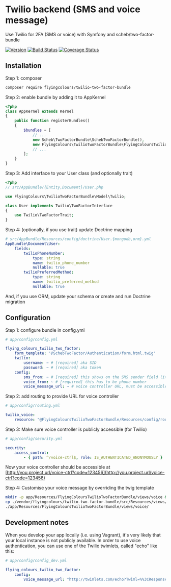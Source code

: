 # Twilio backend (SMS and voice message)

Use Twilio for 2FA (SMS or voice) with Symfony and scheb/two-factor-bundle

[![Version](https://img.shields.io/packagist/v/FlyingColours/twilio-two-factor-bundle.svg?style=flat-square)](https://packagist.org/packages/FlyingColours/twilio-two-factor-bundle)
[![Build Status](https://travis-ci.org/FlyingColours/twilio-two-factor-bundle.svg?branch=develop)](https://travis-ci.org/FlyingColours/twilio-two-factor-bundle)
[![Coverage Status](https://coveralls.io/repos/github/FlyingColours/twilio-two-factor-bundle/badge.svg?branch=develop)](https://coveralls.io/github/FlyingColours/twilio-two-factor-bundle?branch=develop)


## Installation

Step 1: composer

```bash
composer require flyingcolours/twilio-two-factor-bundle
```

Step 2: enable bundle by adding it to AppKernel


```php
<?php
class AppKernel extends Kernel
{
    public function registerBundles()
    {
        $bundles = [
            // ...
            new Scheb\TwoFactorBundle\SchebTwoFactorBundle(),
            new FlyingColours\TwilioTwoFactorBundle\FlyingColoursTwilioTwoFactorBundle(),
            // ...    
        ];
    }
}

```

Step 3: Add interface to your User class (and optionally trait)

```php
<?php
// src/AppBundle/{Entity,Document}/User.php

use FlyingColours\TwilioTwoFactorBundle\Model\Twilio;

class User implements Twilio\TwoFactorInterface
{
    use Twilio\TwoFactorTrait;
}
```

Step 4: (optionally, if you use trait) update Doctrine mapping

```yaml
# src/AppBundle/Resources/config/doctrine/User.{mongodb,orm}.yml
AppBundle\Document\User:
    fields:
        twilioPhoneNumber:
            type: string
            name: twilio_phone_number
            nullable: true
        twilioPreferredMethod:
            type: string
            name: twilio_preferred_method
            nullable: true
```

And, if you use ORM, update your schema or create and run Doctrine migration

## Configuration

Step 1: configure bundle in config.yml

```yaml
# app/config/config.yml

flying_colours_twilio_two_factor:
    form_template: '@SchebTwoFactor/Authentication/form.html.twig'
    twilio:
        username: ~ # [required] aka SID
        password: ~ # [required] aka token
    config:
        sms_from: ~ # [required] this shows on the SMS sender field (it does not have to be a phone number)
        voice_from: ~ # [required] this has to be phone number
        voice_message_url: ~ # voice controller URL, must be accessible from web. Leave empty for default, otherwise add "{code}" for code
```

Step 2: add routing to provide URL for voice controller

```yaml
# app/config/routing.yml

twilio_voice:
    resource: "@FlyingColoursTwilioTwoFactorBundle/Resources/config/routing.yml"
```

Step 3: Make sure voice controller is publicly accessible (for Twilio)

```yaml
# app/config/security.yml

security:
    access_control:
        - { path: ^/voice-ctrl$, role: IS_AUTHENTICATED_ANONYMOUSLY }
```

Now your voice controller should be accessible at [http://you.project.url/voice-ctrl?code=123456](http://you.project.url/voice-ctrl?code=123456)

Step 4: Customise your voice message by overriding the twig template

```bash
mkdir -p app/Resources/FlyingColoursTwilioTwoFactorBundle/views/voice && \
cp ./vendor/flyingcolours/twilio-two-factor-bundle/src/Resources/views/voice/default.xml.twig \
./app/Resources/FlyingColoursTwilioTwoFactorBundle/views/voice/
```

## Development notes

When you develop your app locally (i.e. using Vagrant), it's very likely that your local instance 
is not publicly available. In order to use voice authentication, you can use one of the Twilio twimlets,
called "echo" like this:

```yaml
# app/config/config_dev.yml

flying_colours_twilio_two_factor:
    config:
        voice_message_url: "http://twimlets.com/echo?Twiml=%%3CResponse%%3E%%3CSay%%3EYour+code+is+{code}%%3C%%2FSay%%3E%%3C%%2FResponse%%3E"
```
